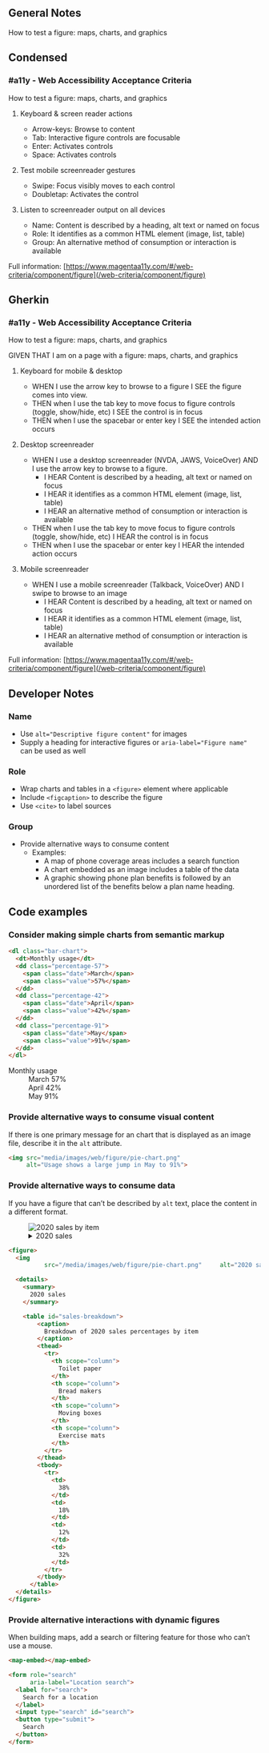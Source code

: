 ## General Notes

How to test a figure: maps, charts, and graphics

## Condensed

### #a11y - Web Accessibility Acceptance Criteria

How to test a figure: maps, charts, and graphics

1. Keyboard & screen reader actions
   - Arrow-keys: Browse to content
   - Tab: Interactive figure controls are focusable
   - Enter: Activates controls
   - Space: Activates controls

2. Test mobile screenreader gestures
   - Swipe: Focus visibly moves to each control
   - Doubletap: Activates the control

3. Listen to screenreader output on all devices
   - Name: Content is described by a heading, alt text or named on focus
   - Role: It identifies as a common HTML element (image, list, table)
   - Group: An alternative method of consumption or interaction is available

Full information: [https://www.magentaa11y.com/#/web-criteria/component/figure](/web-criteria/component/figure)

## Gherkin

### #a11y - Web Accessibility Acceptance Criteria

How to test a figure: maps, charts, and graphics

GIVEN THAT I am on a page with a figure: maps, charts, and graphics

1. Keyboard for mobile & desktop

   - WHEN I use the arrow key to browse to a figure I SEE the figure comes into view.
   - THEN when I use the tab key to move focus to figure controls (toggle, show/hide, etc) I SEE the control is in focus
   - THEN when I use the spacebar or enter key I SEE the intended action occurs

2. Desktop screenreader

   - WHEN I use a desktop screenreader (NVDA, JAWS, VoiceOver) AND I use the arrow key to browse to a figure.
      - I HEAR Content is described by a heading, alt text or named on focus
     - I HEAR it identifies as a common HTML element (image, list, table)
     - I HEAR an alternative method of consumption or interaction is available
   - THEN when I use the tab key to move focus to figure controls (toggle, show/hide, etc) I HEAR the control is in focus 
   - THEN when I use the spacebar or enter key I HEAR the intended action occurs

3. Mobile screenreader

   - WHEN I use a mobile screenreader (Talkback, VoiceOver) AND I swipe to browse to an image
     - I HEAR Content is described by a heading, alt text or named on focus
     - I HEAR it identifies as a common HTML element (image, list, table)
     - I HEAR an alternative method of consumption or interaction is available


Full information: [https://www.magentaa11y.com/#/web-criteria/component/figure](/web-criteria/component/figure)

## Developer Notes

### Name

- Use `alt="Descriptive figure content"` for images
- Supply a heading for interactive figures or `aria-label="Figure name"` can be used as well

### Role

- Wrap charts and tables in a `<figure>` element where applicable
- Include `<figcaption>` to describe the figure
- Use `<cite>` to label sources

### Group

- Provide alternative ways to consume content
    - Examples:
        - A map of phone coverage areas includes a search function
        - A chart embedded as an image includes a table of the data
        - A graphic showing phone plan benefits is followed by an unordered list of the benefits below a plan name heading.

## Code examples
### Consider making simple charts from semantic markup

```html
<dl class="bar-chart">
  <dt>Monthly usage</dt>
  <dd class="percentage-57">
    <span class="date">March</span>
    <span class="value">57%</span>
  </dd>
  <dd class="percentage-42">
    <span class="date">April</span>
    <span class="value">42%</span>
  </dd>
  <dd class="percentage-91">
    <span class="date">May</span>
    <span class="value">91%</span>
  </dd>
</dl>
```

<example>
   <dl class="bar-chart">
     <dt>Monthly usage</dt>
     <dd class="percentage-57">
       <span class="date">March</span>
       <span class="value">57%</span>
     </dd>
     <dd class="percentage-42">
       <span class="date">April</span>
       <span class="value">42%</span>
     </dd>
     <dd class="percentage-91">
       <span class="date">May</span>
       <span class="value">91%</span>
     </dd>
   </dl>
</example>


### Provide alternative ways to consume visual content
If there is one primary message for an chart that is displayed as an image file, describe it in the `alt` attribute.

```html
<img src="media/images/web/figure/pie-chart.png" 
     alt="Usage shows a large jump in May to 91%">
```
### Provide alternative ways to consume data
If you have a figure that can’t be described by `alt` text, place the content in a different format.

<example>
<figure>
  <img src="/media/images/web/figure/pie-chart.png" alt="2020 sales by item">

  <details>
    <summary>
      2020 sales
    </summary>
    <table id="sales-breakdown">
        <caption>
          Breakdown of 2020 sales percentages by item
        </caption>
        <thead>
          <tr>
            <th scope="column">
              Toilet paper
            </th>
            <th scope="column">
              Bread makers
            </th>
            <th scope="column">
              Moving boxes
            </th>
            <th scope="column">
              Exercise mats
            </th>
          </tr>
        </thead>
        <tbody>
          <tr>
            <td>
              38%
            </td>
            <td>
              18%
            </td>
            <td>
              12%
            </td>
            <td>
              32%
            </td>
          </tr>
        </tbody>
      </table>
  </details>
</figure>
</example>

```html
<figure>
  <img
          src="/media/images/web/figure/pie-chart.png"     alt="2020 sales by item">

  <details>
    <summary>
      2020 sales
    </summary>

    <table id="sales-breakdown">
        <caption>
          Breakdown of 2020 sales percentages by item
        </caption>
        <thead>
          <tr>
            <th scope="column">
              Toilet paper
            </th>
            <th scope="column">
              Bread makers
            </th>
            <th scope="column">
              Moving boxes
            </th>
            <th scope="column">
              Exercise mats
            </th>
          </tr>
        </thead>
        <tbody>
          <tr>
            <td>
              38%
            </td>
            <td>
              18%
            </td>
            <td>
              12%
            </td>
            <td>
              32%
            </td>
          </tr>
        </tbody>
      </table>
  </details>
</figure>
```
### Provide alternative interactions with dynamic figures
When building maps, add a search or filtering feature for those who can’t use a mouse.

```html
<map-embed></map-embed>

<form role="search" 
      aria-label="Location search">
  <label for="search">
    Search for a location
  </label>
  <input type="search" id="search">
  <button type="submit">
    Search
  </button>
</form>
```
